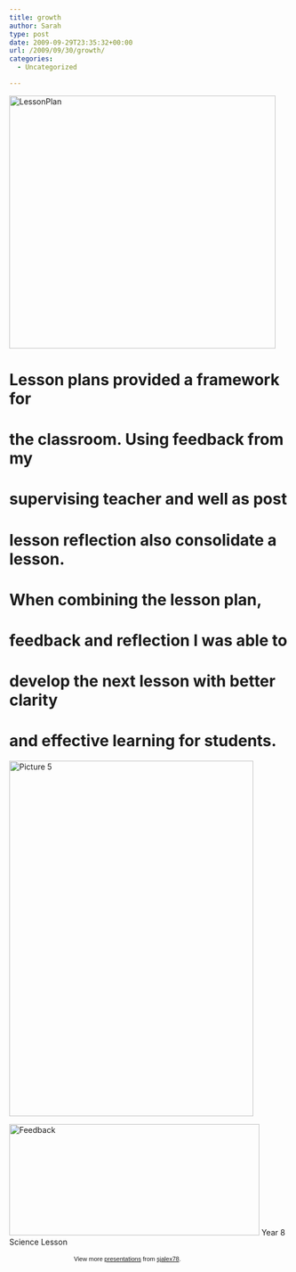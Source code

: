 ```yaml
---
title: growth
author: Sarah
type: post
date: 2009-09-29T23:35:32+00:00
url: /2009/09/30/growth/
categories:
  - Uncategorized

---
```

<img loading="lazy" class="alignright size-full wp-image-439" title="LessonPlan" src="http://sarahjalexander.com/wp-content/uploads/2009/09/LessonPlan1.png" alt="LessonPlan" width="479" height="454" srcset="https://sarahjalexander.com/wp-content/uploads/2009/09/LessonPlan1.png 839w, https://sarahjalexander.com/wp-content/uploads/2009/09/LessonPlan1-300x284.png 300w" sizes="(max-width: 479px) 100vw, 479px" />

# Lesson plans provided a framework for

# the classroom. Using feedback from my

# supervising teacher and well as post

# lesson reflection also consolidate a lesson.

# When combining the lesson plan,

# feedback and reflection I was able to

# develop the next lesson with better clarity

# and effective learning for students.

<img loading="lazy" class="alignleft size-full wp-image-425" title="Picture 5" src="http://sarahjalexander.com/wp-content/uploads/2009/09/Picture-5.png" alt="Picture 5" width="439" height="638" srcset="https://sarahjalexander.com/wp-content/uploads/2009/09/Picture-5.png 439w, https://sarahjalexander.com/wp-content/uploads/2009/09/Picture-5-206x300.png 206w" sizes="(max-width: 439px) 100vw, 439px" /> 

<img loading="lazy" class="size-full wp-image-432 alignright" title="Feedback" src="http://sarahjalexander.com/wp-content/uploads/2009/09/Feedback.png" alt="Feedback" width="450" height="200" /> Year 8 Science Lesson

<div id="__ss_2101982" style="width: 425px; text-align: center;">
  <a style="font:14px Helvetica,Arial,Sans-serif;display:block;margin:12px 0 3px 0;text-decoration:underline;" title="Year 8 Science Lesson" href="http://www.slideshare.net/sjalex78/year-8-science-lesson"></a></p> 
  
  <div style="font-size: 11px; font-family: tahoma,arial; height: 26px; padding-top: 2px; text-align: center;">
    View more <a style="text-decoration:underline;" href="http://www.slideshare.net/">presentations</a> from <a style="text-decoration:underline;" href="http://www.slideshare.net/sjalex78">sjalex78</a>.
  </div>
</div>

<p style="text-align: center;">
</p>